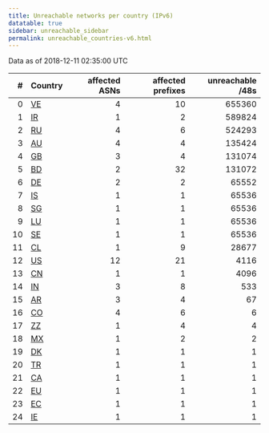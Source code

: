 ```yaml
---
title: Unreachable networks per country (IPv6)
datatable: true
sidebar: unreachable_sidebar
permalink: unreachable_countries-v6.html
---
```


Data as of 2018-12-11 02:35:00 UTC

<div class="datatable-begin"></div>

|   # | Country                      |   affected ASNs |   affected prefixes |   unreachable /48s |
|----:|:-----------------------------|----------------:|--------------------:|-------------------:|
|   0 | [VE](unreachable_ve-v6.html) |               4 |                  10 |             655360 |
|   1 | [IR](unreachable_ir-v6.html) |               1 |                   2 |             589824 |
|   2 | [RU](unreachable_ru-v6.html) |               4 |                   6 |             524293 |
|   3 | [AU](unreachable_au-v6.html) |               4 |                   4 |             135424 |
|   4 | [GB](unreachable_gb-v6.html) |               3 |                   4 |             131074 |
|   5 | [BD](unreachable_bd-v6.html) |               2 |                  32 |             131072 |
|   6 | [DE](unreachable_de-v6.html) |               2 |                   2 |              65552 |
|   7 | [IS](unreachable_is-v6.html) |               1 |                   1 |              65536 |
|   8 | [SG](unreachable_sg-v6.html) |               1 |                   1 |              65536 |
|   9 | [LU](unreachable_lu-v6.html) |               1 |                   1 |              65536 |
|  10 | [SE](unreachable_se-v6.html) |               1 |                   1 |              65536 |
|  11 | [CL](unreachable_cl-v6.html) |               1 |                   9 |              28677 |
|  12 | [US](unreachable_us-v6.html) |              12 |                  21 |               4116 |
|  13 | [CN](unreachable_cn-v6.html) |               1 |                   1 |               4096 |
|  14 | [IN](unreachable_in-v6.html) |               3 |                   8 |                533 |
|  15 | [AR](unreachable_ar-v6.html) |               3 |                   4 |                 67 |
|  16 | [CO](unreachable_co-v6.html) |               4 |                   6 |                  6 |
|  17 | [ZZ](unreachable_zz-v6.html) |               1 |                   4 |                  4 |
|  18 | [MX](unreachable_mx-v6.html) |               1 |                   2 |                  2 |
|  19 | [DK](unreachable_dk-v6.html) |               1 |                   1 |                  1 |
|  20 | [TR](unreachable_tr-v6.html) |               1 |                   1 |                  1 |
|  21 | [CA](unreachable_ca-v6.html) |               1 |                   1 |                  1 |
|  22 | [EU](unreachable_eu-v6.html) |               1 |                   1 |                  1 |
|  23 | [EC](unreachable_ec-v6.html) |               1 |                   1 |                  1 |
|  24 | [IE](unreachable_ie-v6.html) |               1 |                   1 |                  1 |

<div class="datatable-end"></div>